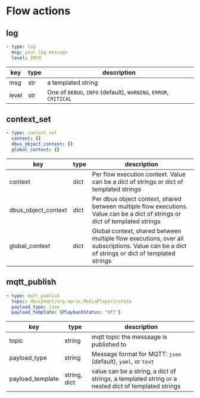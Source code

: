 # Flow actions

## log

```yaml
- type: log
  msg: your log message
  level: INFO
```

| key              | type             | description  |
|------------------|------------------|--------------|
| msg              | str              | a templated string |
| level            | str              | One of `DEBUG`, `INFO` (default), `WARNING`, `ERROR`, `CRITICAL` |

## context_set

```yaml
- type: context_set
  context: {}
  dbus_object_context: {}
  global_context: {}
```

| key                 | type             | description  |
|---------------------|------------------|--------------|
| context             | dict | Per flow execution context. Value can be a dict of strings or dict of templated strings |
| dbus_object_context | dict | Per dbus object context, shared between multiple flow executions. Value can be a dict of strings or dict of templated strings |
| global_context      | dict | Global context, shared between multiple flow executions, over all subscriptions. Value can be a dict of strings or dict of templated strings |

## mqtt_publish

```yaml
- type: mqtt_publish
  topic: dbus2mqtt/org.mpris.MediaPlayer2/state
  payload_type: json
  payload_template: {PlaybackStatus: "Off"}
```

| key              | type             | description  |
|------------------|------------------|--------------|
| topic            | string | mqtt topic the messaage is published to |
| payload_type     | string | Message format for MQTT: `json` (default), `yaml`, or `text` |
| payload_template | string, dict | value can be a string, a dict of strings, a templated string or a nested dict of templated strings |
